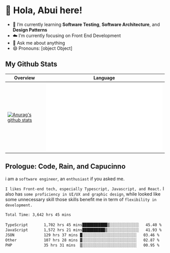 # 👋 Hola, Abui here!

- 🌱 I’m currently learning **Software Testing**, **Software Architecture**, and **Design Patterns**
- ☁️ I’m currently focusing on Front End Development
- 💬 Ask me about anything
- 😄 Pronouns: [object Object]

## My Github Stats

| Overview | Language |
| --- | --- |
|[![Anurag's github stats](https://github-readme-stats.vercel.app/api?username=abui-am&count_private=true)](https://github.com/anuraghazra/github-readme-stats)|![Language](https://raw.githubusercontent.com/abui-am/stats/c6455f656dfce7acd3951e5ec5b25d72af0b2ee3/generated/languages.svg)|

## Prologue: Code, Rain, and Capucinno
i am a `software engineer`, an `enthusiast` if you asked me. 

`I likes Front-end tech, especially Typescript, Javascript, and React.` I also has `some proficiency in UI/UX and graphic design`, while looked like some unnecessary skill those skills benefit me in term of `flexibility in development.`


<!--START_SECTION:waka-->

```text
Total Time: 3,642 hrs 45 mins

TypeScript       1,702 hrs 45 mins███████████▒░░░░░░░░░░░░░   45.40 %
JavaScript       1,572 hrs 21 mins██████████▒░░░░░░░░░░░░░░   41.93 %
JSON             129 hrs 37 mins █░░░░░░░░░░░░░░░░░░░░░░░░   03.46 %
Other            107 hrs 28 mins ▓░░░░░░░░░░░░░░░░░░░░░░░░   02.87 %
PHP              35 hrs 31 mins  ▒░░░░░░░░░░░░░░░░░░░░░░░░   00.95 %
```

<!--END_SECTION:waka-->
